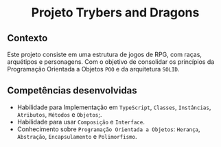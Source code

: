 # <p align="center">Projeto Trybers and Dragons</p>

## Contexto

Este projeto consiste em uma estrutura de jogos de RPG, com raças, arquétipos e personagens. Com o objetivo de consolidar os princípios da Programação Orientada a Objetos `POO` e da arquitetura `SOLID`.

## Competências desenvolvidas

- Habilidade para Implementação em `TypeScript`, `Classes`, `Instâncias`, `Atributos`, `Métodos` e `Objetos`;.
- Habilidade para usar `Composição` e `Interface`.
- Conhecimento sobre `Programação Orientada a Objetos`: `Herança`, `Abstração`, `Encapsulamento` e `Polimorfismo`.
